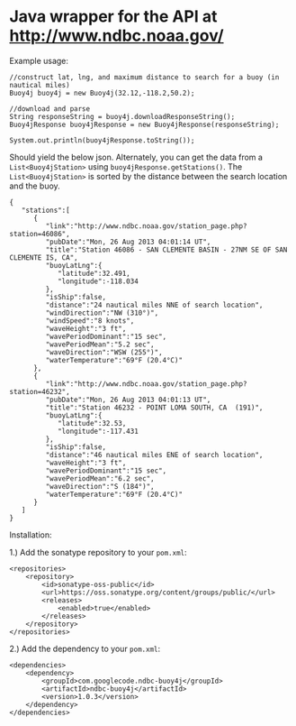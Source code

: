 # Java wrapper for the API at http://www.ndbc.noaa.gov/

Example usage:

    //construct lat, lng, and maximum distance to search for a buoy (in nautical miles)
	Buoy4j buoy4j = new Buoy4j(32.12,-118.2,50.2);

    //download and parse
	String responseString = buoy4j.downloadResponseString();				
	Buoy4jResponse buoy4jResponse = new Buoy4jResponse(responseString);

	System.out.println(buoy4jResponse.toString());

Should yield the below json. Alternately, you can get the data from a `List<Buoy4jStation>` using `buoy4jResponse.getStations()`. The `List<Buoy4jStation>` is sorted by the distance between the search location and the buoy.


	{
	   "stations":[
	      {
	         "link":"http://www.ndbc.noaa.gov/station_page.php?station=46086",
	         "pubDate":"Mon, 26 Aug 2013 04:01:14 UT",
	         "title":"Station 46086 - SAN CLEMENTE BASIN - 27NM SE OF SAN CLEMENTE IS, CA",
	         "buoyLatLng":{
	            "latitude":32.491,
	            "longitude":-118.034
	         },
	         "isShip":false,
	         "distance":"24 nautical miles NNE of search location",
	         "windDirection":"NW (310°)",
	         "windSpeed":"8 knots",
	         "waveHeight":"3 ft",
	         "wavePeriodDominant":"15 sec",
	         "wavePeriodMean":"5.2 sec",
	         "waveDirection":"WSW (255°)",
	         "waterTemperature":"69°F (20.4°C)"
	      },
	      {
	         "link":"http://www.ndbc.noaa.gov/station_page.php?station=46232",
	         "pubDate":"Mon, 26 Aug 2013 04:01:13 UT",
	         "title":"Station 46232 - POINT LOMA SOUTH, CA  (191)",
	         "buoyLatLng":{
	            "latitude":32.53,
	            "longitude":-117.431
	         },
	         "isShip":false,
	         "distance":"46 nautical miles ENE of search location",
	         "waveHeight":"3 ft",
	         "wavePeriodDominant":"15 sec",
	         "wavePeriodMean":"6.2 sec",
	         "waveDirection":"S (184°)",
	         "waterTemperature":"69°F (20.4°C)"
	      }
	   ]
	}



Installation:

1.) Add the sonatype repository to your `pom.xml`:

	<repositories>
		<repository>
			<id>sonatype-oss-public</id>
			<url>https://oss.sonatype.org/content/groups/public/</url>
			<releases>
				<enabled>true</enabled>
			</releases>
		</repository>
	</repositories>

2.) Add the dependency to your `pom.xml`:

	<dependencies>
		<dependency>
			<groupId>com.googlecode.ndbc-buoy4j</groupId>
			<artifactId>ndbc-buoy4j</artifactId>
			<version>1.0.3</version>
		</dependency>
	</dependencies>

